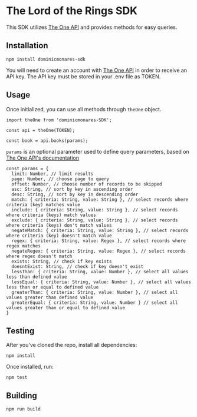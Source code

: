 # The Lord of the Rings SDK
This SDK utilizes [The One API](https://the-one-api.dev/) and provides methods for easy queries.

## Installation
```
npm install dominicmonares-sdk
```

You will need to create an account with [The One API](https://the-one-api.dev/) in order to receive an API key. The API key must be stored in your .env file as TOKEN.

## Usage

Once initialized, you can use all methods through `theOne` object.
```
import theOne from 'dominicmonares-SDK';

const api = theOne(TOKEN);

const book = api.books(params);
```

`params` is an optional parameter used to define query parameters, based on [The One API's documentation](https://the-one-api.dev/documentation)
```
const params = {
  limit: Number, // limit results
  page: Number, // choose page to query
  offset: Number, // choose number of records to be skipped
  asc: String, // sort by key in ascending order
  desc: String, // sort by key in descending order 
  match: { criteria: String, value: String }, // select records where criteria (key) matches value
  include: { criteria: String, value: String }, // select records where criteria (keys) match values
  exclude: { criteria: String, value: String }, // select records where criteria (keys) don't match values
  negateMatch: { criteria: String, value: String }, // select records where criteria (key) doesn't match value
  regex: { criteria: String, value: Regex }, // select records where regex matches
  negateRegex: { criteria: String, value: Regex }, // select records where regex doesn't match
  exists: String, // check if key exists
  doesntExist: String, // check if key doesn't exist
  lessThan: { criteria: String, value: Number }, // select all values less than defined value
  lessEqual: { criteria: String, value: Number }, // select all values less than or equal to defined value
  greaterThan: { criteria: String, value: Number }, // select all values greater than defined value
  greaterEqual: { criteria: String, value: Number } // select all values greater than or equal to defined value
}
```

## Testing
After you've cloned the repo, install all dependencies:
```
npm install
```

Once installed, run:
```
npm test
```

## Building
```
npm run build
```
